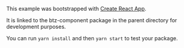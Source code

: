 This example was bootstrapped with [Create React App](https://github.com/facebook/create-react-app).

It is linked to the btz-component package in the parent directory for development purposes.

You can run `yarn install` and then `yarn start` to test your package.
